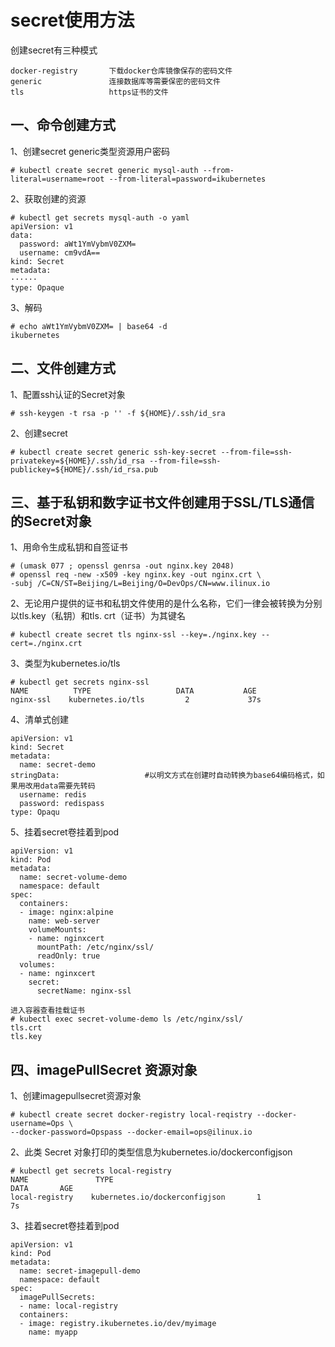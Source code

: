 secret使用方法
===
创建secret有三种模式  
```
docker-registry       下载docker仓库镜像保存的密码文件
generic               连接数据库等需要保密的密码文件
tls                   https证书的文件
```  

一、命令创建方式  
---
1、创建secret generic类型资源用户密码
```
# kubectl create secret generic mysql-auth --from-literal=username=root --from-literal=password=ikubernetes
```  

2、获取创建的资源  
```
# kubectl get secrets mysql-auth -o yaml
apiVersion: v1
data:
  password: aWt1YmVybmV0ZXM=
  username: cm9vdA==
kind: Secret
metadata:
······
type: Opaque
```  

3、解码  
```
# echo aWt1YmVybmV0ZXM= | base64 -d
ikubernetes
```  


二、文件创建方式
---
1、配置ssh认证的Secret对象  
```
# ssh-keygen -t rsa -p '' -f ${HOME}/.ssh/id_sra
```  
2、创建secret  
```
# kubectl create secret generic ssh-key-secret --from-file=ssh-privatekey=${HOME}/.ssh/id_rsa --from-file=ssh-publickey=${HOME}/.ssh/id_rsa.pub
```  

三、基于私钥和数字证书文件创建用于SSL/TLS通信的Secret对象  
---
1、用命令生成私钥和自签证书  
```
# (umask 077 ; openssl genrsa -out nginx.key 2048)
# openssl req -new -x509 -key nginx.key -out nginx.crt \
-subj /C=CN/ST=Beijing/L=Beijing/O=DevOps/CN=www.ilinux.io
```  

2、无论用户提供的证书和私钥文件使用的是什么名称，它们一律会被转换为分别以tls.key（私钥）和tls. crt（证书）为其键名  
```
# kubectl create secret tls nginx-ssl --key=./nginx.key --cert=./nginx.crt
```  

3、类型为kubernetes.io/tls  
```
# kubectl get secrets nginx-ssl
NAME          TYPE                   DATA           AGE
nginx-ssl    kubernetes.io/tls         2             37s
```  

4、清单式创建  
```
apiVersion: v1
kind: Secret
metadata:
  name: secret-demo
stringData:                   #以明文方式在创建时自动转换为base64编码格式，如果用改用data需要先转码
  username: redis
  password: redispass
type: Opaqu
```  

5、挂着secret卷挂着到pod  
```
apiVersion: v1
kind: Pod
metadata:
  name: secret-volume-demo
  namespace: default
spec:
  containers:
  - image: nginx:alpine
    name: web-server
    volumeMounts:
    - name: nginxcert
      mountPath: /etc/nginx/ssl/
      readOnly: true
  volumes:
  - name: nginxcert
    secret:
      secretName: nginx-ssl  

进入容器查看挂载证书
# kubectl exec secret-volume-demo ls /etc/nginx/ssl/
tls.crt
tls.key
```  


四、imagePullSecret 资源对象
---
1、创建imagepullsecret资源对象  
```
# kubectl create secret docker-registry local-reqistry --docker-username=Ops \
--docker-password=Opspass --docker-email=ops@ilinux.io
```  

2、此类 Secret 对象打印的类型信息为kubernetes.io/dockerconfigjson  
```
# kubectl get secrets local-registry
NAME               TYPE                                              DATA       AGE
local-registry    kubernetes.io/dockerconfigjson       1             7s
```  

3、挂着secret卷挂着到pod  
```
apiVersion: v1
kind: Pod
metadata:
  name: secret-imagepull-demo
  namespace: default
spec:
  imagePullSecrets:
  - name: local-registry
  containers:
  - image: registry.ikubernetes.io/dev/myimage
    name: myapp
```  

